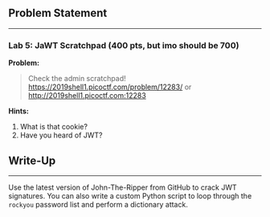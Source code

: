 ## Problem Statement
---

### Lab 5: JaWT Scratchpad (400 pts, but imo should be 700)

**Problem:**

>Check the admin scratchpad! https://2019shell1.picoctf.com/problem/12283/ or http://2019shell1.picoctf.com:12283

**Hints:**

1. What is that cookie?
2. Have you heard of JWT?

## Write-Up
---

Use the latest version of John-The-Ripper from GitHub to crack JWT signatures. You can also write a custom Python script to loop through the `rockyou` password list and perform a dictionary attack.
